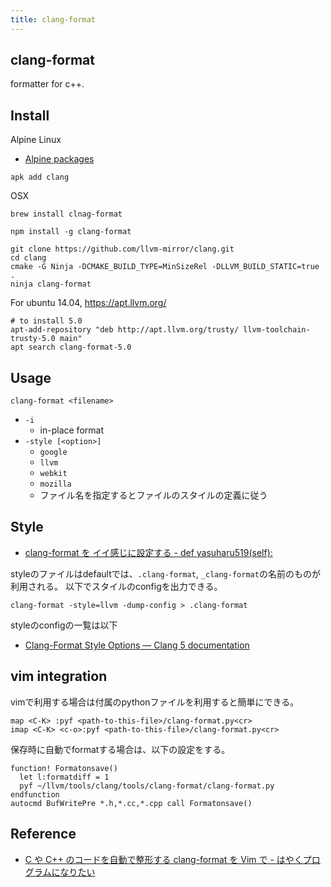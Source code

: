 ```yaml
---
title: clang-format
---
```


## clang-format
formatter for c++.


## Install

Alpine Linux

* [Alpine packages](https://pkgs.alpinelinux.org/contents?branch=v3.6&name=clang&arch=ppc64le&repo=main)

```
apk add clang
```

OSX

```shell
brew install clnag-format
```

```
npm install -g clang-format
```

```
git clone https://github.com/llvm-mirror/clang.git
cd clang
cmake -G Ninja -DCMAKE_BUILD_TYPE=MinSizeRel -DLLVM_BUILD_STATIC=true .
ninja clang-format
```

For ubuntu 14.04, https://apt.llvm.org/

```
# to install 5.0
apt-add-repository "deb http://apt.llvm.org/trusty/ llvm-toolchain-trusty-5.0 main"
apt search clang-format-5.0
```

## Usage

```
clang-format <filename>
```

* `-i`
    * in-place format
* `-style [<option>]`
    * `google`
    * `llvm`
    * `webkit`
    * `mozilla`
    * ファイル名を指定するとファイルのスタイルの定義に従う

## Style
* [clang-format を イイ感じに設定する - def yasuharu519(self):](http://yasuharu519.hatenablog.com/entry/2015/12/13/210825)

styleのファイルはdefaultでは、`.clang-format`, `_clang-format`の名前のものが利用される。
以下でスタイルのconfigを出力できる。

```
clang-format -style=llvm -dump-config > .clang-format
```

styleのconfigの一覧は以下

* [Clang-Format Style Options — Clang 5 documentation](https://clang.llvm.org/docs/ClangFormatStyleOptions.html)

## vim integration
vimで利用する場合は付属のpythonファイルを利用すると簡単にできる。

```vim
map <C-K> :pyf <path-to-this-file>/clang-format.py<cr>
imap <C-K> <c-o>:pyf <path-to-this-file>/clang-format.py<cr>
```

保存時に自動でformatする場合は、以下の設定をする。

```vim
function! Formatonsave()
  let l:formatdiff = 1
  pyf ~/llvm/tools/clang/tools/clang-format/clang-format.py
endfunction
autocmd BufWritePre *.h,*.cc,*.cpp call Formatonsave()
```

## Reference
* [C や C++ のコードを自動で整形する clang-format を Vim で - はやくプログラムになりたい](http://rhysd.hatenablog.com/entry/2013/08/26/231858)

